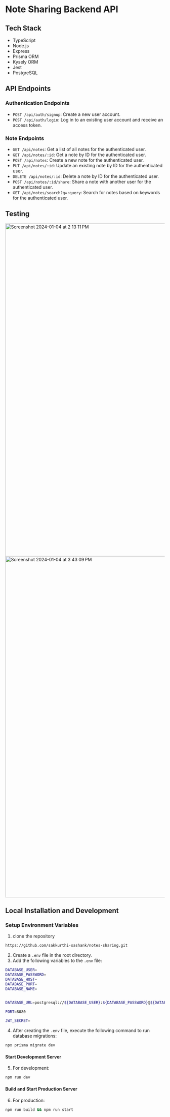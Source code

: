 # Note Sharing Backend API

## Tech Stack

- TypeScript
- Node.js
- Express
- Prisma ORM
- Kysely ORM
- Jest
- PostgreSQL


## API Endpoints

### Authentication Endpoints
- `POST /api/auth/signup`: Create a new user account.
- `POST /api/auth/login`: Log in to an existing user account and receive an access token.

### Note Endpoints
- `GET /api/notes`: Get a list of all notes for the authenticated user.
- `GET /api/notes/:id`: Get a note by ID for the authenticated user.
- `POST /api/notes`: Create a new note for the authenticated user.
- `PUT /api/notes/:id`: Update an existing note by ID for the authenticated user.
- `DELETE /api/notes/:id`: Delete a note by ID for the authenticated user.
- `POST /api/notes/:id/share`: Share a note with another user for the authenticated user.
- `GET /api/notes/search?q=:query`: Search for notes based on keywords for the authenticated user.

## Testing 

<img width="1047" alt="Screenshot 2024-01-04 at 2 13 11 PM" src="https://github.com/sakkurthi-sashank/notes-sharing/assets/126908332/81978f91-df39-4eba-b3af-7b7783bf9e84">
<img width="1074" alt="Screenshot 2024-01-04 at 3 43 09 PM" src="https://github.com/sakkurthi-sashank/notes-sharing/assets/126908332/ae2451fd-5864-4aa6-942c-6746b9018542">

## Local Installation and Development

### Setup Environment Variables

1. clone the repository

```bash
https://github.com/sakkurthi-sashank/notes-sharing.git
```

2. Create a `.env` file in the root directory.
3. Add the following variables to the `.env` file:

```bash
DATABASE_USER=
DATABASE_PASSWORD=
DATABASE_HOST=
DATABASE_PORT=
DATABASE_NAME=


DATABASE_URL=postgresql://${DATABASE_USER}:${DATABASE_PASSWORD}@${DATABASE_HOST}:${DATABASE_PORT}/${DATABASE_NAME}?schema=public

PORT=8080

JWT_SECRET=
```

4. After creating the `.env` file, execute the following command to run database migrations:

```bash
npx prisma migrate dev

```

#### Start Development Server
5. For development:

```bash
npm run dev

```

#### Build and Start Production Server
6. For production:

```bash
npm run build && npm run start

```






